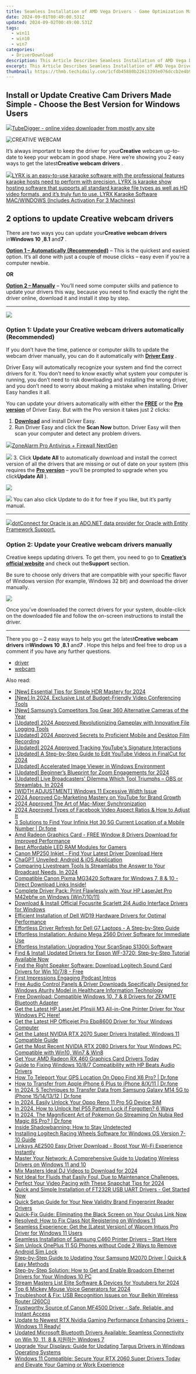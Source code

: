 ```yaml
---
title: Seamless Installation of AMD Vega Drivers - Game Optimization Made Simple!
date: 2024-09-01T00:49:00.531Z
updated: 2024-09-02T00:49:00.531Z
tags:
  - win11
  - win10
  - win7
categories:
  - DriverDownload
description: This Article Describes Seamless Installation of AMD Vega Drivers - Game Optimization Made Simple!
excerpt: This Article Describes Seamless Installation of AMD Vega Drivers - Game Optimization Made Simple!
thumbnail: https://thmb.techidaily.com/1cfdb45880b22613393e076dccb2e4b9121be109b6dcfeb0d6890b8517504874.jpg
---
```


## Install or Update Creative Cam Drivers Made Simple - Choose the Best Version for Windows Users

<!-- affiliate ads begin -->
<a href="https://secure.2checkout.com/order/checkout.php?PRODS=4572700&QTY=1&AFFILIATE=108875&CART=1"><img src="	https://www.tubedigger.com/wp-content/uploads/2020/08/tubedigger-software-new.png" border="0">TubeDigger - online video downloader from mostly any site</a>
<!-- affiliate ads end -->
![CREATIVE WEBCAM](https://images.drivereasy.com/wp-content/uploads/2018/12/img_5c1a15c7bc10b-215x300.jpg)

 It’s always important to keep the driver for your**Creative** webcam up-to-date to keep your webcam in good shape. Here we’re showing you 2 easy ways to get the latest**Creative webcam drivers** .

<!-- affiliate ads begin -->
<a href="https://shop.pcdj.com/order/checkout.php?PRODS=4698998&QTY=1&AFFILIATE=108875&CART=1"> <img src="https://secure.avangate.com/images/merchant/47f4b6321e9fd8e8f7326a6adc1a7c1e/products/MacBook_Pro_lyrx-withsinger-tv.png" border="0">LYRX is an easy-to-use karaoke software with the professional features karaoke hosts need to perform with precision. LYRX is karaoke show hosting software that supports all standard karaoke file types as well as HD video formats, and it’s truly fun to use. 
LYRX Karaoke Software MAC/WINDOWS (Includes Activation For 3 Machines)</a>
<!-- affiliate ads end -->
## 2 options to update Creative webcam drivers

 There are two ways you can update your**Creative webcam drivers** in**Windows 10** ,**8.1** and**7** .

**[Option 1 – Automatically (Recommended)](https://www.drivereasy.com/knowledge/creative-webcam-drivers-download-update-for-windows/#O1)**  – This is the quickest and easiest option. It’s all done with just a couple of mouse clicks – easy even if you’re a computer newbie.

**OR**

[**Option 2 – Manually**](https://tools.techidaily.com/drivereasy/download/) – You’ll need some computer skills and patience to update your drivers this way, because you need to find exactly the right the driver online, download it and install it step by step.

---

<!-- affiliate ads begin -->
<a href="https://shop.copernic.com/order/checkout.php?PRODS=41033095&QTY=1&AFFILIATE=108875&CART=1"><img src="https://secure.2checkout.com/images/merchant/8d30aa96e72440759f74bd2306c1fa3d/Copernic-2023-Affiliate-728x90-Advanced-3YR.png" border="0"></a>
<!-- affiliate ads end -->
### Option 1: Update your Creative webcam drivers automatically (Recommended)

 If you don’t have the time, patience or computer skills to update the webcam driver manually, you can do it automatically with **[Driver Easy](https://tools.techidaily.com/drivereasy/download/)**  .

 Driver Easy will automatically recognize your system and find the correct drivers for it. You don’t need to know exactly what system your computer is running, you don’t need to risk downloading and installing the wrong driver, and you don’t need to worry about making a mistake when installing. Driver Easy handles it all.

 You can update your drivers automatically with either the [**FREE**](https://tools.techidaily.com/drivereasy/download/)  or the **[Pro version](https://tools.techidaily.com/drivereasy/download/)**  of Driver Easy. But with the Pro version it takes just 2 clicks:

1. **[Download](https://tools.techidaily.com/drivereasy/download/)**  and install Driver Easy.
2. Run Driver Easy and click the **Scan Now** button. Driver Easy will then scan your computer and detect any problem drivers.  
<!-- affiliate ads begin -->
<a href="https://estore.zonealarm.com/order/checkout.php?PRODS=38658749&QTY=1&AFFILIATE=108875&CART=1"><img src="https://sc1.checkpoint.com/sc1/za/images/boxes/pa_500.png" border="0">ZoneAlarm Pro Antivirus + Firewall NextGen</a>
<!-- affiliate ads end -->
![](https://images.drivereasy.com/wp-content/uploads/2018/12/img_5c1a1a5e23c7f.jpg)
3. Click **Update All** to automatically download and install the correct version of all the drivers that are missing or out of date on your system (this requires the **[Pro version](https://tools.techidaily.com/drivereasy/download/)**  – you’ll be prompted to upgrade when you click**Update All** ).  
<!-- affiliate ads begin -->
<a href="https://estore.winxdvd.com/order/checkout.php?PRODS=4081991&QTY=1&AFFILIATE=108875&CART=1"><img src="https://www.winxdvd.com/affiliate/new-banner/wt-500x500.jpg" border="0"></a>
<!-- affiliate ads end -->
![](https://images.drivereasy.com/wp-content/uploads/2018/12/img_5c1a1a19e34b4.jpg) You can also click Update to do it for free if you like, but it’s partly manual.

---

<!-- affiliate ads begin -->
<a href="https://checkout.devart.com/order/checkout.php?PRODS=5023555&QTY=1&AFFILIATE=108875&CART=1"><img src="https://secure.avangate.com/images/merchant/45b430710ad04765a6afd58d9d9fafca/products/dotConnect_O.png" border="0">dotConnect for Oracle is an ADO.NET data provider for Oracle with Entity Framework Support.</a>
<!-- affiliate ads end -->
### Option 2: Update your Creative webcam drivers manually

 Creative keeps updating drivers. To get them, you need to go to **[Creative’s official website](https://support.creative.com/products/products.aspx?catid=218)**  and check  out the**Support** section.

Be sure to choose only drivers that are compatible with  your specific flavor of Windows version (for example, Windows 32 bit) and download the driver manually.

![](https://images.drivereasy.com/wp-content/uploads/2018/12/img_5c1a1af89dfcd.jpg)

 Once you’ve downloaded the correct drivers for your system, double-click on the downloaded file and follow the on-screen instructions to install the driver.

---

 There you go – 2 easy ways to help you get the latest**Creative webcam drivers** in**Windows 10** ,**8.1** and**7** . Hope this helps and feel free to drop us a comment if you have any further questions.

* [driver](https://tools.techidaily.com/drivereasy/download/)
* [webcam](https://tools.techidaily.com/drivereasy/download/)

<ins class="adsbygoogle"
     style="display:block"
     data-ad-format="autorelaxed"
     data-ad-client="ca-pub-7571918770474297"
     data-ad-slot="1223367746"></ins>



<ins class="adsbygoogle"
     style="display:block"
     data-ad-client="ca-pub-7571918770474297"
     data-ad-slot="8358498916"
     data-ad-format="auto"
     data-full-width-responsive="true"></ins>

<span class="atpl-alsoreadstyle">Also read:</span>
<div><ul>
<li><a href="https://fox-boxes.techidaily.com/new-essential-tips-for-simple-hdr-mastery-for-2024/"><u>[New] Essential Tips for Simple HDR Mastery for 2024</u></a></li>
<li><a href="https://desktop-recording.techidaily.com/new-in-2024-exclusive-list-of-budget-friendly-video-conferencing-tools/"><u>[New] In 2024, Exclusive List of Budget-Friendly Video Conferencing Tools</u></a></li>
<li><a href="https://extra-guidance.techidaily.com/new-samsungs-competitors-top-gear-360-alternative-cameras-of-the-year/"><u>[New] Samsung’s Competitors  Top Gear 360 Alternative Cameras of the Year</u></a></li>
<li><a href="https://remote-screen-capture.techidaily.com/updated-2024-approved-revolutionizing-gameplay-with-innovative-file-logging-tools/"><u>[Updated] 2024 Approved  Revolutionizing Gameplay with Innovative File Logging Tools</u></a></li>
<li><a href="https://screen-capture.techidaily.com/updated-2024-approved-secrets-to-proficient-mobile-and-desktop-film-recording/"><u>[Updated] 2024 Approved  Secrets to Proficient Mobile and Desktop Film Recording</u></a></li>
<li><a href="https://youtube-docs.techidaily.com/ed-2024-approved-tracking-youtubes-signature-interactions/"><u>[Updated] 2024 Approved  Tracking YouTube's Signature Interactions</u></a></li>
<li><a href="https://facebook-record-videos.techidaily.com/updated-a-step-by-step-guide-to-edit-youtube-videos-in-finalcut-for-2024/"><u>[Updated] A Step-by-Step Guide to Edit YouTube Videos in FinalCut for 2024</u></a></li>
<li><a href="https://extra-resources.techidaily.com/updated-accelerated-image-viewer-in-windows-environment/"><u>[Updated] Accelerated Image Viewer in Windows Environment</u></a></li>
<li><a href="https://fox-links.techidaily.com/updated-beginners-blueprint-for-zoom-engagements-for-2024/"><u>[Updated] Beginner’s Blueprint for Zoom Engagements for 2024</u></a></li>
<li><a href="https://screen-recording.techidaily.com/updated-live-broadcasters-dilemma-which-tool-triumphs-obs-or-streamlabs-in-2024/"><u>[Updated] Live Broadcasters' Dilemma  Which Tool Triumphs – OBS or Streamlabs, In 2024</u></a></li>
<li><a href="https://network-issues.techidaily.com/width-adjustment-windows-11-excessive-width-issue/"><u>[WIDTH ADJUSTMENT] Windows 11 Excessive Width Issue</u></a></li>
<li><a href="https://extra-lessons.techidaily.com/2024-approved-co-marketing-mastery-on-youtube-for-brand-growth/"><u>2024 Approved  Co-Marketing Mastery on YouTube for Brand Growth</u></a></li>
<li><a href="https://some-guidance.techidaily.com/2024-approved-the-art-of-mac-mixer-synchronization/"><u>2024 Approved  The Art of Mac-Mixer Synchronization</u></a></li>
<li><a href="https://facebook-videos.techidaily.com/2024-approved-types-of-facebook-video-aspect-ratios-and-how-to-adjust-it/"><u>2024 Approved  Types of Facebook Video Aspect Ratios & How to Adjust It</u></a></li>
<li><a href="https://android-location-track.techidaily.com/3-solutions-to-find-your-infinix-hot-30-5g-current-location-of-a-mobile-number-drfone-by-drfone-virtual-android/"><u>3 Solutions to Find Your Infinix Hot 30 5G Current Location of a Mobile Number | Dr.fone</u></a></li>
<li><a href="https://driver-download.techidaily.com/amd-radeon-graphics-card-free-window-8-drivers-download-for-improved-performance/"><u>Amd Radeon Graphics Card - FREE Window 8 Drivers Download for Improved Performance</u></a></li>
<li><a href="https://hardware-tips.techidaily.com/best-affordable-led-ram-modules-for-gamers/"><u>Best Affordable LED RAM Modules for Gamers</u></a></li>
<li><a href="https://driver-download.techidaily.com/canon-mp250-inkjet-find-your-latest-driver-download-here/"><u>Canon MP250 Inkjet - Find Your Latest Driver Download Here</u></a></li>
<li><a href="https://tech-savvy.techidaily.com/chagpt-unveiled-android-and-ios-application/"><u>ChaGPT Unveiled: Android & iOS Application</u></a></li>
<li><a href="https://screen-capture.techidaily.com/comparing-livestream-tools-is-streamlabs-the-answer-to-your-broadcast-needs-in-2024/"><u>Comparing Livestream Tools  Is Streamlabs the Answer to Your Broadcast Needs, In 2024</u></a></li>
<li><a href="https://driver-download.techidaily.com/compatible-canon-pixma-mg3420-software-for-windows-7-8-and-10-direct-download-links-inside/"><u>Compatible Canon Pixma MG3420 Software for Windows 7, 8 & 10 - Direct Download Links Inside!</u></a></li>
<li><a href="https://driver-download.techidaily.com/complete-driver-pack-print-flawlessly-with-your-hp-laserjet-pro-m42ebfw-on-windows-win71011/"><u>Complete Driver Pack: Print Flawlessly with Your HP LaserJet Pro M42ebfw on Windows (Win7/10/11)</u></a></li>
<li><a href="https://driver-download.techidaily.com/download-and-install-official-focusrite-scarlett-2i4-audio-interface-drivers-for-windows/"><u>Download & Install Official Focusrite Scarlett 2I4 Audio Interface Drivers for Windows</u></a></li>
<li><a href="https://driver-download.techidaily.com/efficient-installation-of-dell-wd19-hardware-drivers-for-optimal-performance/"><u>Efficient Installation of Dell WD19 Hardware Drivers for Optimal Performance</u></a></li>
<li><a href="https://driver-download.techidaily.com/effortless-driver-refresh-for-dell-g7-laptops-a-step-by-step-guide/"><u>Effortless Driver Refresh for Dell G7 Laptops - A Step-by-Step Guide</u></a></li>
<li><a href="https://driver-download.techidaily.com/effortless-installation-arduino-mega-2560-driver-software-for-immediate-use/"><u>Effortless Installation: Arduino Mega 2560 Driver Software for Immediate Use</u></a></li>
<li><a href="https://driver-download.techidaily.com/effortless-installation-upgrading-your-scansnap-s1300i-software/"><u>Effortless Installation: Upgrading Your ScanSnap S1300i Software</u></a></li>
<li><a href="https://driver-download.techidaily.com/find-and-install-updated-drivers-for-epson-wf-3720-step-by-step-tutorial-available-now/"><u>Find & Install Updated Drivers for Epson WF-3720: Step-by-Step Tutorial Available Now</u></a></li>
<li><a href="https://driver-download.techidaily.com/find-the-right-speaker-software-download-logitech-sound-card-drivers-for-win-1078-free/"><u>Find the Right Speaker Software: Download Logitech Sound Card Drivers for Win 10/7/8 - Free</u></a></li>
<li><a href="https://extra-lessons.techidaily.com/first-impressions-engaging-podcast-intros/"><u>First Impressions  Engaging Podcast Intros</u></a></li>
<li><a href="https://driver-download.techidaily.com/free-audio-control-panels-and-driver-downloads-specifically-designed-for-windows-aturity-model-in-healthcare-information-technology/"><u>Free Audio Control Panels & Driver Downloads Specifically Designed for Windows Aturity Model in Healthcare Information Technology</u></a></li>
<li><a href="https://hardware-updates.techidaily.com/free-download-compatible-windows-10-7-and-8-drivers-for-zexmte-bluetooth-adapter/"><u>Free Download: Compatible Windows 10, 7 & 8 Drivers for ZEXMTE Bluetooth Adapter</u></a></li>
<li><a href="https://driver-download.techidaily.com/1722970858026-get-the-latest-hp-laserjet-p1nsiii-m3-all-in-one-printer-driver-for-your-windows-pc-here/"><u>Get the Latest HP LaserJet P1nsiii M3 All-in-One Printer Driver for Your Windows PC Here!</u></a></li>
<li><a href="https://driver-download.techidaily.com/get-the-latest-hp-officejet-pro-ebp8600-driver-for-your-windows-computer/"><u>Get the Latest HP Officejet Pro Ebp8600 Driver for Your Windows Computer</u></a></li>
<li><a href="https://driver-download.techidaily.com/get-the-latest-nvidia-rtx-2070-super-drivers-installed-windows-11-compatible-guide/"><u>Get the Latest NVIDIA RTX 2070 Super Drivers Installed: Windows 11 Compatible Guide</u></a></li>
<li><a href="https://driver-download.techidaily.com/get-the-most-recent-nvidia-rtx-2080-drivers-for-your-windows-pc-compatible-with-win10-win7-and-win8/"><u>Get the Most Recent NVIDIA RTX 2080 Drivers for Your Windows PC: Compatible with Win10, Win7 & Win8</u></a></li>
<li><a href="https://driver-download.techidaily.com/get-your-amd-radeon-rx-460-graphics-card-drivers-today/"><u>Get Your AMD Radeon RX 460 Graphics Card Drivers Today</u></a></li>
<li><a href="https://driver-download.techidaily.com/guide-to-fixing-windows-1087-compatibility-with-hp-beats-audio-drivers/"><u>Guide to Fixing Windows 10/8/7 Compatibility with HP Beats Audio Drivers</u></a></li>
<li><a href="https://fake-location.techidaily.com/how-to-teleport-your-gps-location-on-oppo-find-x6-pro-drfone-by-drfone-virtual-android/"><u>How To Teleport Your GPS Location On Oppo Find X6 Pro? | Dr.fone</u></a></li>
<li><a href="https://iphone-transfer.techidaily.com/how-to-transfer-from-apple-iphone-6-plus-to-iphone-8x11-drfone-by-drfone-transfer-from-ios/"><u>How to Transfer from Apple iPhone 6 Plus to iPhone 8/X/11 | Dr.fone</u></a></li>
<li><a href="https://android-transfer.techidaily.com/in-2024-5-techniques-to-transfer-data-from-samsung-galaxy-m14-5g-to-iphone-15141312-drfone-by-drfone-transfer-from-android-transfer-from-android/"><u>In 2024, 5 Techniques to Transfer Data from Samsung Galaxy M14 5G to iPhone 15/14/13/12 | Dr.fone</u></a></li>
<li><a href="https://sim-unlock.techidaily.com/in-2024-easily-unlock-your-oppo-reno-11-pro-5g-device-sim-by-drfone-android/"><u>In 2024, Easily Unlock Your Oppo Reno 11 Pro 5G Device SIM</u></a></li>
<li><a href="https://unlock-android.techidaily.com/in-2024-how-to-unlock-itel-p55-pattern-lock-if-forgotten-6-ways-by-drfone-android/"><u>In 2024, How to Unlock Itel P55 Pattern Lock if Forgotten? 6 Ways</u></a></li>
<li><a href="https://pokemon-go-android.techidaily.com/in-2024-the-magnificent-art-of-pokemon-go-streaming-on-nubia-red-magic-8s-pro-drfone-by-drfone-virtual-android/"><u>In 2024, The Magnificent Art of Pokemon Go Streaming On Nubia Red Magic 8S Pro? | Dr.fone</u></a></li>
<li><a href="https://facebook.techidaily.com/inside-shadowbanning-how-to-stay-undetected/"><u>Inside Shadowbanning: How to Stay Undetected</u></a></li>
<li><a href="https://driver-download.techidaily.com/installing-logitech-racing-wheels-software-for-windows-os-version-7-10-guide/"><u>Installing Logitech Racing Wheels Software for Windows OS Version 7-10 Guide</u></a></li>
<li><a href="https://driver-download.techidaily.com/linksys-ae2500-easy-driver-download-boost-your-wi-fi-experience-instantly/"><u>Linksys AE2500 Easy Driver Download - Boost Your Wi-Fi Experience Instantly</u></a></li>
<li><a href="https://driver-download.techidaily.com/master-your-network-a-comprehensive-guide-to-updating-wireless-drivers-on-windows-11-and-10/"><u>Master Your Network: A Comprehensive Guide to Updating Wireless Drivers on Windows 11 and 10</u></a></li>
<li><a href="https://youtube-stream.techidaily.com/mix-masters-ideal-dj-videos-to-download-for-2024/"><u>Mix Masters  Ideal DJ Videos to Download for 2024</u></a></li>
<li><a href="https://driver-download.techidaily.com/not-ideal-for-fluids-that-easily-foul-due-to-maintenance-challenges/"><u>Not Ideal for Fluids that Easily Foul, Due to Maintenance Challenges.</u></a></li>
<li><a href="https://some-skills.techidaily.com/perfect-your-video-pacing-with-these-snapchat-tips-for-2024/"><u>Perfect Your Video Pacing with These Snapchat Tips for 2024</u></a></li>
<li><a href="https://driver-download.techidaily.com/quick-and-simple-installation-of-ft232r-usb-uart-drivers-get-started-now/"><u>Quick and Simple Installation of FT232R USB UART Drivers - Get Started Now</u></a></li>
<li><a href="https://driver-download.techidaily.com/quick-setup-guide-for-your-new-validity-brand-fingerprint-reader-drivers/"><u>Quick Setup Guide for Your New Validity Brand Fingerprint Reader Drivers</u></a></li>
<li><a href="https://win-blog.techidaily.com/quick-fix-guide-eliminating-the-black-screen-on-your-oculus-link-now/"><u>Quick-Fix Guide: Eliminating the Black Screen on Your Oculus Link Now</u></a></li>
<li><a href="https://win-howtos.techidaily.com/resolved-how-to-fix-class-not-registering-on-windows-11/"><u>Resolved: How to Fix Class Not Registering on Windows 11</u></a></li>
<li><a href="https://driver-download.techidaily.com/seamless-experience-get-the-latest-version-of-wacom-intuos-pro-driver-for-windows-11-users/"><u>Seamless Experience: Get the [Latest Version] of Wacom Intuos Pro Driver for Windows 11 Users</u></a></li>
<li><a href="https://driver-download.techidaily.com/seamless-installation-of-samsung-c460-printer-drivers-start-here/"><u>Seamless Installation of Samsung C460 Printer Drivers – Start Here</u></a></li>
<li><a href="https://sim-unlock.techidaily.com/sim-unlock-oneplus-11-5g-phones-without-code-2-ways-to-remove-android-sim-lock-by-drfone-android/"><u>Sim Unlock OnePlus 11 5G Phones without Code 2 Ways to Remove Android Sim Lock</u></a></li>
<li><a href="https://driver-download.techidaily.com/step-by-step-guide-to-updating-your-samsung-m2070-driver-quick-and-easy-methods/"><u>Step-by-Step Guide to Updating Your Samsung M2070 Driver | Quick & Easy Methods</u></a></li>
<li><a href="https://driver-download.techidaily.com/step-by-step-solution-how-to-get-and-enable-broadcom-ethernet-drivers-for-your-windows-10-pc/"><u>Step-by-Step Solution: How to Get and Enable Broadcom Ethernet Drivers for Your Windows 10 PC</u></a></li>
<li><a href="https://facebook-record-videos.techidaily.com/stream-masters-list-elite-software-and-devices-for-youtubers-for-2024/"><u>Stream Masters List  Elite Software & Devices for Youtubers for 2024</u></a></li>
<li><a href="https://ai-voice.techidaily.com/top-6-mickey-mouse-voice-generators-for-2024/"><u>Top 6 Mickey Mouse Voice Generators for 2024</u></a></li>
<li><a href="https://driver-download.techidaily.com/troubleshoot-and-fix-usb-recognition-issues-on-your-belkin-wireless-router-260ci/"><u>Troubleshoot & Fix: USB Recognition Issues on Your Belkin Wireless Router (260Ci)</u></a></li>
<li><a href="https://driver-download.techidaily.com/trustworthy-source-of-canon-mf4500-driver-safe-reliable-and-instant-access/"><u>Trustworthy Source of Canon MF4500 Driver - Safe, Reliable, and Instant Access</u></a></li>
<li><a href="https://driver-download.techidaily.com/update-to-newest-rtx-nvidia-gaming-performance-enhancing-drivers-windows-11-ready/"><u>Update to Newest RTX Nvidia Gaming Performance Enhancing Drivers - Windows 11 Ready!</u></a></li>
<li><a href="https://driver-download.techidaily.com/updated-microsoft-bluetooth-drivers-available-seamless-connectivity-on-win-10-11-8-and-windows-7/"><u>Updated Microsoft Bluetooth Drivers Available: Seamless Connectivity on Win 10, 11, 8 & 지원하는 Windows 7</u></a></li>
<li><a href="https://driver-download.techidaily.com/upgrade-your-displays-guide-for-updating-targus-drivers-in-windows-operating-systems/"><u>Upgrade Your Displays: Guide for Updating Targus Drivers in Windows Operating Systems</u></a></li>
<li><a href="https://driver-download.techidaily.com/windows-11-compatible-secure-your-rtx-2060-super-drivers-today-and-elevate-your-gaming-or-work-experience/"><u>Windows 11 Compatible: Secure Your RTX 2060 Super Drivers Today and Elevate Your Gaming or Work Experience</u></a></li>
</ul></div>
